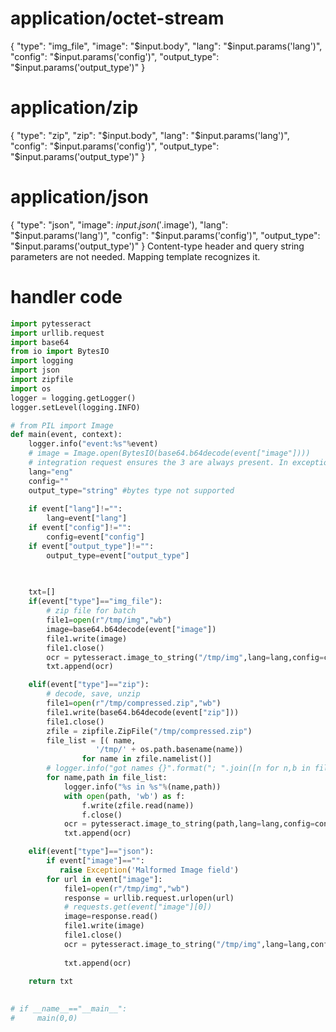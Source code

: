 # application/octet-stream
{
    "type": "img_file",
    "image": "$input.body",
    "lang": "$input.params('lang')",
    "config": "$input.params('config')",
    "output_type": "$input.params('output_type')"
}

# application/zip
{
    "type": "zip",
    "zip": "$input.body",
    "lang": "$input.params('lang')",
    "config": "$input.params('config')",
    "output_type": "$input.params('output_type')"
}
# application/json
{
    "type": "json",
    "image": $input.json('$.image'),
    "lang": "$input.params('lang')",
    "config": "$input.params('config')",
    "output_type": "$input.params('output_type')"
}
Content-type header and query string parameters are not needed. Mapping template recognizes it.
# handler code
```py
import pytesseract
import urllib.request
import base64
from io import BytesIO
import logging
import json
import zipfile
import os
logger = logging.getLogger()
logger.setLevel(logging.INFO)

# from PIL import Image
def main(event, context):
    logger.info("event:%s"%event)
    # image = Image.open(BytesIO(base64.b64decode(event["image"])))
    # integration request ensures the 3 are always present. In exception just value is absent
    lang="eng"
    config=""
    output_type="string" #bytes type not supported
    
    if event["lang"]!="":
        lang=event["lang"]
    if event["config"]!="":
        config=event["config"]
    if event["output_type"]!="":
        output_type=event["output_type"]

    
   
    txt=[]
    if(event["type"]=="img_file"):
        # zip file for batch
        file1=open(r"/tmp/img","wb")
        image=base64.b64decode(event["image"])
        file1.write(image)
        file1.close()  
        ocr = pytesseract.image_to_string("/tmp/img",lang=lang,config=config,output_type=output_type)
        txt.append(ocr)

    elif(event["type"]=="zip"):
        # decode, save, unzip
        file1=open(r"/tmp/compressed.zip","wb")
        file1.write(base64.b64decode(event["zip"]))
        file1.close() 
        zfile = zipfile.ZipFile("/tmp/compressed.zip")
        file_list = [( name, 
                   '/tmp/' + os.path.basename(name)) 
                for name in zfile.namelist()]
        # logger.info("got names {}".format("; ".join([n for n,b in file_list])))
        for name,path in file_list:
            logger.info("%s in %s"%(name,path))
            with open(path, 'wb') as f:
                f.write(zfile.read(name))
                f.close()
            ocr = pytesseract.image_to_string(path,lang=lang,config=config,output_type=output_type)
            txt.append(ocr)

    elif(event["type"]=="json"):
        if event["image"]=="":
           raise Exception('Malformed Image field')
        for url in event["image"]:
            file1=open(r"/tmp/img","wb")
            response = urllib.request.urlopen(url)
            # requests.get(event["image"][0])  
            image=response.read()
            file1.write(image)
            file1.close()  
            ocr = pytesseract.image_to_string("/tmp/img",lang=lang,config=config,output_type=output_type)
            
            txt.append(ocr)
    
    return txt
    

# if __name__=="__main__":
#     main(0,0)

```
